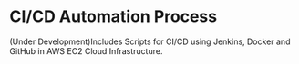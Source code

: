 # CI/CD Automation Process
(Under Development)Includes Scripts for CI/CD using Jenkins, Docker and GitHub in AWS EC2 Cloud Infrastructure.
